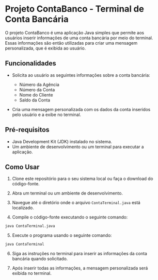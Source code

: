 # Projeto ContaBanco - Terminal de Conta Bancária

O projeto ContaBanco é uma aplicação Java simples que permite aos usuários inserir informações de uma conta bancária por meio do terminal. Essas informações são então utilizadas para criar uma mensagem personalizada, que é exibida ao usuário.

## Funcionalidades

- Solicita ao usuário as seguintes informações sobre a conta bancária:

  - Número da Agência
  - Número da Conta
  - Nome do Cliente
  - Saldo da Conta

- Cria uma mensagem personalizada com os dados da conta inseridos pelo usuário e a exibe no terminal.

## Pré-requisitos

- Java Development Kit (JDK) instalado no sistema.
- Um ambiente de desenvolvimento ou um terminal para executar a aplicação.

## Como Usar

1. Clone este repositório para o seu sistema local ou faça o download do código-fonte.

2. Abra um terminal ou um ambiente de desenvolvimento.

3. Navegue até o diretório onde o arquivo `ContaTerminal.java` está localizado.

4. Compile o código-fonte executando o seguinte comando:

```bash
java ContaTerminal.java
```

5. Execute o programa usando o seguinte comando:

```bash
java ContaTerminal
```

6. Siga as instruções no terminal para inserir as informações da conta bancária quando solicitado.

7. Após inserir todas as informações, a mensagem personalizada será exibida no terminal.
